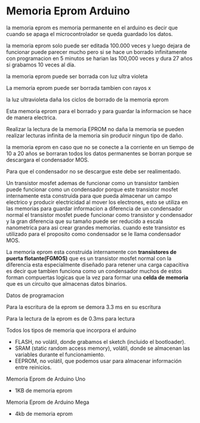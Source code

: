 # Memoria Eprom Arduino

la memoria eprom es memoria permanente en el arduino es decir que cuando se apaga el microcontrolador se queda guardado los datos.

la memoria eprom solo puede ser editada 100.000 veces y luego dejara de funcionar puede parecer mucho pero si se hace un borrado infinitamente con programacion en 5 minutos se harian las 100,000 veces y dura 27 años si grabamos 10 veces al día.

la memoria eprom puede ser borrada con luz ultra violeta

La memoria eprom puede ser borrada tambien con rayos x

la luz ultravioleta daña los ciclos de borrado de la memoria eprom

Esta memoria eprom para el borrado y para guardar la informacion se hace de manera electrica. 

Realizar la lectura de la memoria EPROM no daña la memoria se pueden realizar lecturas infinita de la memoria sin producir ningun tipo de daño.

la memoria eprom en caso que no se conecte a la corriente en un tiempo de 10 a 20 años se borraran todos los datos permanentes se borran porque se descargara el condensador MOS.

Para que el condensador no se descargue este debe ser realimentado. 

Un transistor mosfet ademas de funcionar como un transistor tambien puede funcionar como un condensador porque este transistor mosfet internamente esta construida para que pueda almacenar un campo electrico y producir electricidad al mover los electrones, esto se utiliza en las memorias para guardar informacion a diferencia de un condensador normal el transistor mosfet puede funcionar como transistor y condensador y la gran diferencia que su tamaño puede ser reducido a escala nanometrica para asi crear grandes memorias. cuando este transistor es utilizado para el proposito como condensador se le llama condensador MOS.

La memoria eprom esta construida internamente con **transistores de puerta flotante(FGMOS)** que es un transistor mosfet normal con la diferencia esta especialmente diseñado para retener una carga capacitiva es decir que tambien funciona como un condensador muchos de estos forman compuertas logicas que la vez para formar una **celda de memoria** que es un circuito que almacenas datos binarios.

Datos de programacion

Para la escritura de la eprom se demora 3.3 ms en su escritura 

Para la lectura de la eprom es de 0.3ms para lectura

Todos los tipos de memoria que incorpora el arduino
* FLASH, no volátil, donde grabamos el sketch (incluido el bootloader).
*  SRAM (static random access memory), volátil, donde se almacenan las variables durante el funcionamiento.
* EEPROM, no volátil, que podemos usar para almacenar información entre reinicios.

Memoria Eprom de Arduino Uno
* 1KB de memoria eprom

Memoria Eprom de Arduino Mega
* 4kb de memoria eprom
